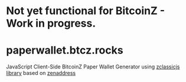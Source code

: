 # Not yet functional for BitcoinZ - Work in progress. 

# paperwallet.btcz.rocks
JavaScript Client-Side BitcoinZ Paper Wallet Generator using [zclassicjs library](https://github.com/BTCP-community/zclassicjs) based on [zenaddress](https://github.com/ZencashOfficial/zenaddress)
